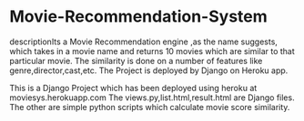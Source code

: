 # Movie-Recommendation-System
descriptionIts a Movie Recommendation engine ,as the name suggests, which takes in a movie name and returns 10 movies which are similar to that particular movie. The similarity is done on a number of features like genre,director,cast,etc. The Project is deployed by Django on Heroku app.

This is a Django Project which has been deployed using heroku at moviesys.herokuapp.com
The views.py,list.html,result.html are Django files. The other are simple python scripts which calculate movie score similarity.
